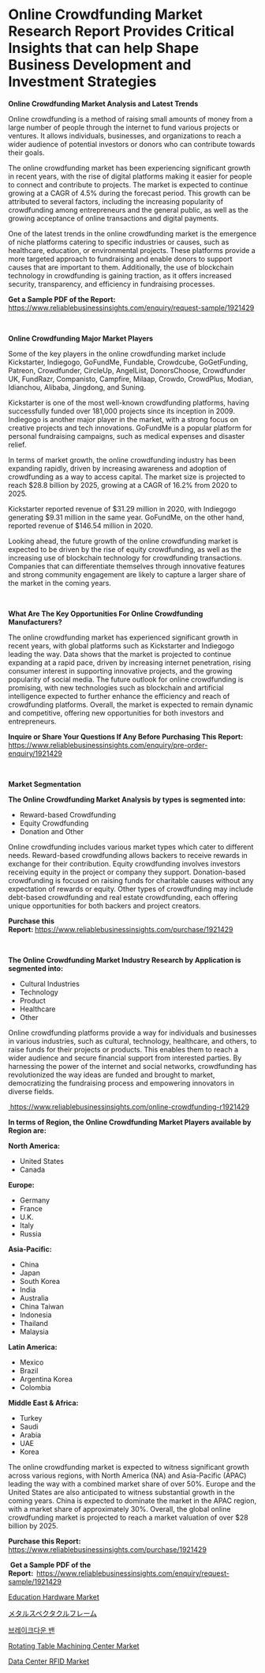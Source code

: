 <p><h1>Online Crowdfunding Market Research Report Provides Critical Insights that can help Shape Business Development and Investment Strategies</h1></p><p><strong>Online Crowdfunding Market Analysis and Latest Trends</strong></p>
<p><p>Online crowdfunding is a method of raising small amounts of money from a large number of people through the internet to fund various projects or ventures. It allows individuals, businesses, and organizations to reach a wider audience of potential investors or donors who can contribute towards their goals.</p><p>The online crowdfunding market has been experiencing significant growth in recent years, with the rise of digital platforms making it easier for people to connect and contribute to projects. The market is expected to continue growing at a CAGR of 4.5% during the forecast period. This growth can be attributed to several factors, including the increasing popularity of crowdfunding among entrepreneurs and the general public, as well as the growing acceptance of online transactions and digital payments.</p><p>One of the latest trends in the online crowdfunding market is the emergence of niche platforms catering to specific industries or causes, such as healthcare, education, or environmental projects. These platforms provide a more targeted approach to fundraising and enable donors to support causes that are important to them. Additionally, the use of blockchain technology in crowdfunding is gaining traction, as it offers increased security, transparency, and efficiency in fundraising processes.</p></p>
<p><strong>Get a Sample PDF of the Report:&nbsp;</strong> <a href="https://www.reliablebusinessinsights.com/enquiry/request-sample/1921429">https://www.reliablebusinessinsights.com/enquiry/request-sample/1921429</a></p>
<p>&nbsp;</p>
<p><strong>Online Crowdfunding Major Market Players</strong></p>
<p><p>Some of the key players in the online crowdfunding market include Kickstarter, Indiegogo, GoFundMe, Fundable, Crowdcube, GoGetFunding, Patreon, Crowdfunder, CircleUp, AngelList, DonorsChoose, Crowdfunder UK, FundRazr, Companisto, Campfire, Milaap, Crowdo, CrowdPlus, Modian, Idianchou, Alibaba, Jingdong, and Suning.</p><p>Kickstarter is one of the most well-known crowdfunding platforms, having successfully funded over 181,000 projects since its inception in 2009. Indiegogo is another major player in the market, with a strong focus on creative projects and tech innovations. GoFundMe is a popular platform for personal fundraising campaigns, such as medical expenses and disaster relief.</p><p>In terms of market growth, the online crowdfunding industry has been expanding rapidly, driven by increasing awareness and adoption of crowdfunding as a way to access capital. The market size is projected to reach $28.8 billion by 2025, growing at a CAGR of 16.2% from 2020 to 2025.</p><p>Kickstarter reported revenue of $31.29 million in 2020, with Indiegogo generating $9.31 million in the same year. GoFundMe, on the other hand, reported revenue of $146.54 million in 2020.</p><p>Looking ahead, the future growth of the online crowdfunding market is expected to be driven by the rise of equity crowdfunding, as well as the increasing use of blockchain technology for crowdfunding transactions. Companies that can differentiate themselves through innovative features and strong community engagement are likely to capture a larger share of the market in the coming years.</p></p>
<p>&nbsp;</p>
<p><strong>What Are The Key Opportunities For Online Crowdfunding Manufacturers?</strong></p>
<p><p>The online crowdfunding market has experienced significant growth in recent years, with global platforms such as Kickstarter and Indiegogo leading the way. Data shows that the market is projected to continue expanding at a rapid pace, driven by increasing internet penetration, rising consumer interest in supporting innovative projects, and the growing popularity of social media. The future outlook for online crowdfunding is promising, with new technologies such as blockchain and artificial intelligence expected to further enhance the efficiency and reach of crowdfunding platforms. Overall, the market is expected to remain dynamic and competitive, offering new opportunities for both investors and entrepreneurs.</p></p>
<p><strong>Inquire or Share Your Questions If Any Before Purchasing This Report:</strong> <a href="https://www.reliablebusinessinsights.com/enquiry/pre-order-enquiry/1921429">https://www.reliablebusinessinsights.com/enquiry/pre-order-enquiry/1921429</a></p>
<p>&nbsp;</p>
<p><strong>Market Segmentation</strong></p>
<p><strong>The Online Crowdfunding Market Analysis by types is segmented into:</strong></p>
<p><ul><li>Reward-based Crowdfunding</li><li>Equity Crowdfunding</li><li>Donation and Other</li></ul></p>
<p><p>Online crowdfunding includes various market types which cater to different needs. Reward-based crowdfunding allows backers to receive rewards in exchange for their contribution. Equity crowdfunding involves investors receiving equity in the project or company they support. Donation-based crowdfunding is focused on raising funds for charitable causes without any expectation of rewards or equity. Other types of crowdfunding may include debt-based crowdfunding and real estate crowdfunding, each offering unique opportunities for both backers and project creators.</p></p>
<p><strong>Purchase this Report:&nbsp;</strong><a href="https://www.reliablebusinessinsights.com/purchase/1921429">https://www.reliablebusinessinsights.com/purchase/1921429</a></p>
<p>&nbsp;</p>
<p><strong>The Online Crowdfunding Market Industry Research by Application is segmented into:</strong></p>
<p><ul><li>Cultural Industries</li><li>Technology</li><li>Product</li><li>Healthcare</li><li>Other</li></ul></p>
<p><p>Online crowdfunding platforms provide a way for individuals and businesses in various industries, such as cultural, technology, healthcare, and others, to raise funds for their projects or products. This enables them to reach a wider audience and secure financial support from interested parties. By harnessing the power of the internet and social networks, crowdfunding has revolutionized the way ideas are funded and brought to market, democratizing the fundraising process and empowering innovators in diverse fields.</p></p>
<p><a href="https://www.reliablebusinessinsights.com/online-crowdfunding-r1921429">&nbsp;https://www.reliablebusinessinsights.com/online-crowdfunding-r1921429</a></p>
<p><strong>In terms of Region, the Online Crowdfunding Market Players available by Region are:</strong></p>
<p>
    <p> <strong> North America: </strong>
        <ul>
            <li>United States</li>
            <li>Canada</li>
        </ul>
        </p> 
    <p> <strong> Europe: </strong>
        <ul>
            <li>Germany</li>
            <li>France</li>
            <li>U.K.</li>
            <li>Italy</li>
            <li>Russia</li>
        </ul>
        </p> 
    <p> <strong> Asia-Pacific: </strong>
        <ul>
            <li>China</li>
            <li>Japan</li>
            <li>South Korea</li>
            <li>India</li>
            <li>Australia</li>
            <li>China Taiwan</li>
            <li>Indonesia</li>
            <li>Thailand</li>
            <li>Malaysia</li>
        </ul>
        </p> 
    <p> <strong> Latin America: </strong>
        <ul>
            <li>Mexico</li>
            <li>Brazil</li>
            <li>Argentina Korea</li>
            <li>Colombia</li>
        </ul>
        </p> 
    <p> <strong> Middle East & Africa: </strong>
        <ul>
            <li>Turkey</li>
            <li>Saudi</li>
            <li>Arabia</li>
            <li>UAE</li>
            <li>Korea</li>
        </ul>
    </p>
    </p>
<p><p>The online crowdfunding market is expected to witness significant growth across various regions, with North America (NA) and Asia-Pacific (APAC) leading the way with a combined market share of over 50%. Europe and the United States are also anticipated to witness substantial growth in the coming years. China is expected to dominate the market in the APAC region, with a market share of approximately 30%. Overall, the global online crowdfunding market is projected to reach a market valuation of over $28 billion by 2025.</p></p>
<p><strong>Purchase this Report: </strong><a href="https://www.reliablebusinessinsights.com/purchase/1921429">https://www.reliablebusinessinsights.com/purchase/1921429</a></p>
<p>&nbsp;<strong>Get a Sample PDF of the Report:&nbsp;&nbsp;</strong><a href="https://www.reliablebusinessinsights.com/enquiry/request-sample/1921429">https://www.reliablebusinessinsights.com/enquiry/request-sample/1921429</a></p>
<p><strong></strong></p>
<p><p><a href="https://www.linkedin.com/pulse/analyzing-education-hardware-market-dynamics-growth-drivers-forecasted-hs2zf">Education Hardware Market</a></p><p><a href="https://medium.com/@scotttyesha/%E9%87%91%E5%B1%9E%E8%A3%BD%E7%9C%BC%E9%8F%A1%E3%83%95%E3%83%AC%E3%83%BC%E3%83%A0%E5%B8%82%E5%A0%B4%E3%81%AE%E8%A6%8F%E6%A8%A1-%E5%B8%82%E5%A0%B4%E3%82%BB%E3%82%B0%E3%83%A1%E3%83%B3%E3%83%86%E3%83%BC%E3%82%B7%E3%83%A7%E3%83%B3-%E5%B8%82%E5%A0%B4%E3%81%AE%E3%83%88%E3%83%AC%E3%83%B3%E3%83%89-%E6%88%90%E9%95%B7%E5%88%86%E6%9E%90%E4%BA%88%E6%B8%AC%E3%81%AF2031%E5%B9%B4%E3%81%BE%E3%81%A7%E7%B6%9A%E3%81%8F-ceae52f9635e">メタルスペクタクルフレーム</a></p><p><a href="https://medium.com/@iarhbiqv81/%EB%8B%A4%EC%9D%8C-%EB%AC%B8%EC%9E%A5%EC%9D%84-%ED%95%9C%EA%B5%AD%EC%96%B4%EB%A1%9C-%EB%B2%88%EC%97%AD%ED%95%98%EC%8B%AD%EC%8B%9C%EC%98%A4-%ED%83%90%EC%82%AC-%EC%A4%91%EB%8B%A8-%ED%99%94%EB%AC%BC%EC%B0%A8-%EC%8B%9C%EC%9E%A5-%EC%97%AD%ED%95%99-%EA%B8%80%EB%A1%9C%EB%B2%8C-%EB%8F%99%ED%96%A5-%EB%B0%8F-%EB%AF%B8%EB%9E%98-%EC%84%B1%EC%9E%A5-%EC%A0%84%EB%A7%9D-2024-2031-%EC%9D%80-121%EC%AA%BD%EC%97%90-%EA%B1%B8%EC%B3%90-%EB%8B%A4%EB%A3%A8%EA%B3%A0-%EC%9E%88%EC%8A%B5%EB%8B%88%EB%8B%A4-0780a700e3b4">브레이크다운 밴</a></p><p><a href="https://medium.com/@anslrtman56756/rotating-table-machining-center-market-research-report-market-forecast-and-growth-prospects-with-a-7abe1c28b641">Rotating Table Machining Center Market</a></p><p><a href="https://github.com/ochgvvcj16/Market-Research-Report-List-1/blob/main/data-center-rfid-market.md">Data Center RFID Market</a></p></p>
